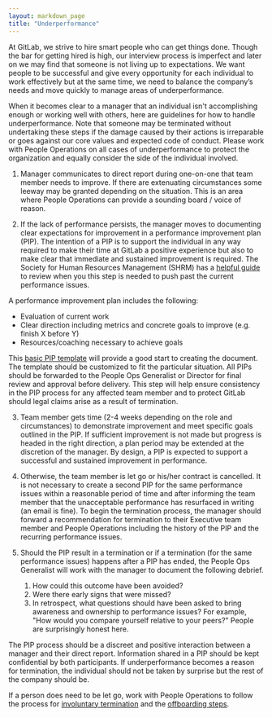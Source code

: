 ```yaml
---
layout: markdown_page
title: "Underperformance"
---
```


At GitLab, we strive to hire smart people who can get things done. Though the bar
for getting hired is high, our interview process is imperfect and later on we may find that someone is not living up to expectations. We want people to be successful and give every opportunity for each individual to work effectively but at the same time, we need to balance the company’s needs and move quickly to manage areas of underperformance.

When it becomes clear to a manager that an individual isn't accomplishing
enough or working well with others, here are guidelines for how to handle
underperformance. Note that someone may be terminated without undertaking these steps if the damage caused by their actions is irreparable or goes against our core values and expected code of conduct. Please work with People Operations on all cases of underperformance to protect the organization and equally consider the side of the individual involved.

1) Manager communicates to direct report during one-on-one that team member
needs to improve. If there are extenuating circumstances some leeway may be
granted depending on the situation.  This is an area where People Operations can provide a sounding board / voice of reason.

2) If the lack of performance persists, the manager moves to documenting clear expectations for improvement in a performance improvement plan (PIP). The intention of a PIP is to support the individual in any way required to make their time at GitLab a positive experience but also to make clear that immediate and sustained improvement
is required. The Society for Human Resources Management (SHRM) has a [helpful guide](https://www.shrm.org/templatestools/howtoguides/pages/performanceimprovementplan.aspx) to review when
you this step is needed to push past the current performance issues.

A performance improvement plan includes the following:

   * Evaluation of current work
   * Clear direction including metrics and concrete goals to improve (e.g. finish X before Y)
   * Resources/coaching necessary to achieve goals

This [basic PIP template](https://docs.google.com/document/d/1AsVwUikcUofl58eLWhiEEUFJqtwgUQNdDo5lM98bP7o/edit) will provide a good start to creating the document. The template should be customized to fit the particular situation. All PIPs should be forwarded to the People Ops Generalist or Director for final review and approval before delivery. This step will help ensure consistency in the PIP process for any affected team member and to protect GitLab should legal claims arise as a result of termination.  


3) Team member gets time (2-4 weeks depending on the role and circumstances) to demonstrate improvement and meet specific goals outlined in the PIP. If sufficient improvement is not made but progress is headed in the right direction, a plan period may be extended at the discretion of the manager.  By design, a PIP is expected to support a successful and sustained improvement in performance.

4) Otherwise, the team member is let go or his/her contract is cancelled. It is not necessary to create a second PIP for the same performance issues within a reasonable period of time and after informing the team member that the unacceptable performance has resurfaced in writing (an email is fine). To begin the termination process, the manager should forward a recommendation for termination to their Executive team member and People Operations including the history of the PIP and the recurring performance issues.

5) Should the PIP result in a termination or if a termination (for the same performance issues) happens after a PIP has ended, the People Ops Generalist will work with the manager to document the following debrief.

   1. How could this outcome have been avoided?
   2. Were there early signs that were missed?
   3. In retrospect, what questions should have been asked to bring awareness and
      ownership to performance issues? For example, "How would you compare yourself relative to your peers?" People are surprisingly honest here.

The PIP process should be a discreet and positive interaction between a manager and their direct report. Information shared in a PIP should be kept confidential by both participants. If underperformance becomes a reason for termination, the individual should not be taken by surprise but the rest of the company should be.

If a person does need to be let go, work with People Operations to follow the process for [involuntary termination](/handbook/people-operations/#involuntary-terminations) and the [offboarding steps](/handbook/offboarding/).
